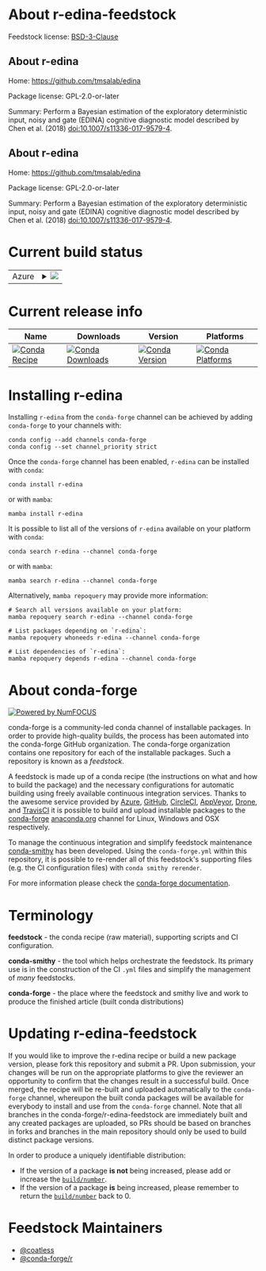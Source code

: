 About r-edina-feedstock
=======================

Feedstock license: [BSD-3-Clause](https://github.com/conda-forge/r-edina-feedstock/blob/main/LICENSE.txt)


About r-edina
-------------

Home: https://github.com/tmsalab/edina

Package license: GPL-2.0-or-later

Summary: Perform a Bayesian estimation of the exploratory deterministic input, noisy and gate (EDINA) cognitive diagnostic model described by Chen et al. (2018) <doi:10.1007/s11336-017-9579-4>.

About r-edina
-------------

Home: https://github.com/tmsalab/edina

Package license: GPL-2.0-or-later

Summary: Perform a Bayesian estimation of the exploratory deterministic input, noisy and gate (EDINA) cognitive diagnostic model described by Chen et al. (2018) <doi:10.1007/s11336-017-9579-4>.

Current build status
====================


<table>
    
  <tr>
    <td>Azure</td>
    <td>
      <details>
        <summary>
          <a href="https://dev.azure.com/conda-forge/feedstock-builds/_build/latest?definitionId=11673&branchName=main">
            <img src="https://dev.azure.com/conda-forge/feedstock-builds/_apis/build/status/r-edina-feedstock?branchName=main">
          </a>
        </summary>
        <table>
          <thead><tr><th>Variant</th><th>Status</th></tr></thead>
          <tbody><tr>
              <td>linux_64_r_base4.4</td>
              <td>
                <a href="https://dev.azure.com/conda-forge/feedstock-builds/_build/latest?definitionId=11673&branchName=main">
                  <img src="https://dev.azure.com/conda-forge/feedstock-builds/_apis/build/status/r-edina-feedstock?branchName=main&jobName=linux&configuration=linux%20linux_64_r_base4.4" alt="variant">
                </a>
              </td>
            </tr><tr>
              <td>linux_64_r_base4.5</td>
              <td>
                <a href="https://dev.azure.com/conda-forge/feedstock-builds/_build/latest?definitionId=11673&branchName=main">
                  <img src="https://dev.azure.com/conda-forge/feedstock-builds/_apis/build/status/r-edina-feedstock?branchName=main&jobName=linux&configuration=linux%20linux_64_r_base4.5" alt="variant">
                </a>
              </td>
            </tr><tr>
              <td>osx_64_r_base4.4</td>
              <td>
                <a href="https://dev.azure.com/conda-forge/feedstock-builds/_build/latest?definitionId=11673&branchName=main">
                  <img src="https://dev.azure.com/conda-forge/feedstock-builds/_apis/build/status/r-edina-feedstock?branchName=main&jobName=osx&configuration=osx%20osx_64_r_base4.4" alt="variant">
                </a>
              </td>
            </tr><tr>
              <td>osx_64_r_base4.5</td>
              <td>
                <a href="https://dev.azure.com/conda-forge/feedstock-builds/_build/latest?definitionId=11673&branchName=main">
                  <img src="https://dev.azure.com/conda-forge/feedstock-builds/_apis/build/status/r-edina-feedstock?branchName=main&jobName=osx&configuration=osx%20osx_64_r_base4.5" alt="variant">
                </a>
              </td>
            </tr><tr>
              <td>win_64_r_base4.4</td>
              <td>
                <a href="https://dev.azure.com/conda-forge/feedstock-builds/_build/latest?definitionId=11673&branchName=main">
                  <img src="https://dev.azure.com/conda-forge/feedstock-builds/_apis/build/status/r-edina-feedstock?branchName=main&jobName=win&configuration=win%20win_64_r_base4.4" alt="variant">
                </a>
              </td>
            </tr><tr>
              <td>win_64_r_base4.5</td>
              <td>
                <a href="https://dev.azure.com/conda-forge/feedstock-builds/_build/latest?definitionId=11673&branchName=main">
                  <img src="https://dev.azure.com/conda-forge/feedstock-builds/_apis/build/status/r-edina-feedstock?branchName=main&jobName=win&configuration=win%20win_64_r_base4.5" alt="variant">
                </a>
              </td>
            </tr>
          </tbody>
        </table>
      </details>
    </td>
  </tr>
</table>

Current release info
====================

| Name | Downloads | Version | Platforms |
| --- | --- | --- | --- |
| [![Conda Recipe](https://img.shields.io/badge/recipe-r--edina-green.svg)](https://anaconda.org/conda-forge/r-edina) | [![Conda Downloads](https://img.shields.io/conda/dn/conda-forge/r-edina.svg)](https://anaconda.org/conda-forge/r-edina) | [![Conda Version](https://img.shields.io/conda/vn/conda-forge/r-edina.svg)](https://anaconda.org/conda-forge/r-edina) | [![Conda Platforms](https://img.shields.io/conda/pn/conda-forge/r-edina.svg)](https://anaconda.org/conda-forge/r-edina) |

Installing r-edina
==================

Installing `r-edina` from the `conda-forge` channel can be achieved by adding `conda-forge` to your channels with:

```
conda config --add channels conda-forge
conda config --set channel_priority strict
```

Once the `conda-forge` channel has been enabled, `r-edina` can be installed with `conda`:

```
conda install r-edina
```

or with `mamba`:

```
mamba install r-edina
```

It is possible to list all of the versions of `r-edina` available on your platform with `conda`:

```
conda search r-edina --channel conda-forge
```

or with `mamba`:

```
mamba search r-edina --channel conda-forge
```

Alternatively, `mamba repoquery` may provide more information:

```
# Search all versions available on your platform:
mamba repoquery search r-edina --channel conda-forge

# List packages depending on `r-edina`:
mamba repoquery whoneeds r-edina --channel conda-forge

# List dependencies of `r-edina`:
mamba repoquery depends r-edina --channel conda-forge
```


About conda-forge
=================

[![Powered by
NumFOCUS](https://img.shields.io/badge/powered%20by-NumFOCUS-orange.svg?style=flat&colorA=E1523D&colorB=007D8A)](https://numfocus.org)

conda-forge is a community-led conda channel of installable packages.
In order to provide high-quality builds, the process has been automated into the
conda-forge GitHub organization. The conda-forge organization contains one repository
for each of the installable packages. Such a repository is known as a *feedstock*.

A feedstock is made up of a conda recipe (the instructions on what and how to build
the package) and the necessary configurations for automatic building using freely
available continuous integration services. Thanks to the awesome service provided by
[Azure](https://azure.microsoft.com/en-us/services/devops/), [GitHub](https://github.com/),
[CircleCI](https://circleci.com/), [AppVeyor](https://www.appveyor.com/),
[Drone](https://cloud.drone.io/welcome), and [TravisCI](https://travis-ci.com/)
it is possible to build and upload installable packages to the
[conda-forge](https://anaconda.org/conda-forge) [anaconda.org](https://anaconda.org/)
channel for Linux, Windows and OSX respectively.

To manage the continuous integration and simplify feedstock maintenance
[conda-smithy](https://github.com/conda-forge/conda-smithy) has been developed.
Using the ``conda-forge.yml`` within this repository, it is possible to re-render all of
this feedstock's supporting files (e.g. the CI configuration files) with ``conda smithy rerender``.

For more information please check the [conda-forge documentation](https://conda-forge.org/docs/).

Terminology
===========

**feedstock** - the conda recipe (raw material), supporting scripts and CI configuration.

**conda-smithy** - the tool which helps orchestrate the feedstock.
                   Its primary use is in the construction of the CI ``.yml`` files
                   and simplify the management of *many* feedstocks.

**conda-forge** - the place where the feedstock and smithy live and work to
                  produce the finished article (built conda distributions)


Updating r-edina-feedstock
==========================

If you would like to improve the r-edina recipe or build a new
package version, please fork this repository and submit a PR. Upon submission,
your changes will be run on the appropriate platforms to give the reviewer an
opportunity to confirm that the changes result in a successful build. Once
merged, the recipe will be re-built and uploaded automatically to the
`conda-forge` channel, whereupon the built conda packages will be available for
everybody to install and use from the `conda-forge` channel.
Note that all branches in the conda-forge/r-edina-feedstock are
immediately built and any created packages are uploaded, so PRs should be based
on branches in forks and branches in the main repository should only be used to
build distinct package versions.

In order to produce a uniquely identifiable distribution:
 * If the version of a package **is not** being increased, please add or increase
   the [``build/number``](https://docs.conda.io/projects/conda-build/en/latest/resources/define-metadata.html#build-number-and-string).
 * If the version of a package **is** being increased, please remember to return
   the [``build/number``](https://docs.conda.io/projects/conda-build/en/latest/resources/define-metadata.html#build-number-and-string)
   back to 0.

Feedstock Maintainers
=====================

* [@coatless](https://github.com/coatless/)
* [@conda-forge/r](https://github.com/orgs/conda-forge/teams/r/)

